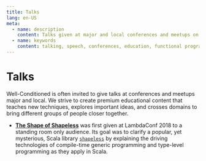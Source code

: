 ```yaml
---
title: Talks
lang: en-US
meta:
  - name: description
    content: Talks given at major and local conferences and meetups on topics in functional programming, programming languages, type and proof theories, statistics, and other topics.
  - name: keywords
    content: talking, speech, conferences, education, functional programming, programming languages, type theory, proof theory, statistics, bayesian statistics
---
```


# Talks

Well-Conditioned is often invited to give talks at conferences and meetups major and local. We strive to create premium educational content that teaches new techniques, explores important ideas, and crosses domains to bring different groups of people closer together.

- [**The Shape of Shapeless**](shape-of-shapeless/) was first given at LambdaConf 2018 to a standing room only audience. Its goal was to clarify a popular, yet mysterious, Scala library [`shapeless`](https://github.com/milessabin/shapeless) by explaining the driving technologies of compile-time generic programming and type-level programming as they apply in Scala.

